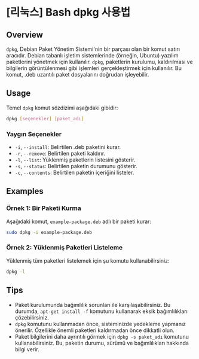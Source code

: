 # [리눅스] Bash dpkg 사용법

## Overview
`dpkg`, Debian Paket Yönetim Sistemi'nin bir parçası olan bir komut satırı aracıdır. Debian tabanlı işletim sistemlerinde (örneğin, Ubuntu) yazılım paketlerini yönetmek için kullanılır. `dpkg`, paketlerin kurulumu, kaldırılması ve bilgilerin görüntülenmesi gibi işlemleri gerçekleştirmek için kullanılır. Bu komut, .deb uzantılı paket dosyalarını doğrudan işleyebilir.

## Usage
Temel `dpkg` komut sözdizimi aşağıdaki gibidir:

```bash
dpkg [seçenekler] [paket_adı]
```

### Yaygın Seçenekler
- `-i`, `--install`: Belirtilen .deb paketini kurar.
- `-r`, `--remove`: Belirtilen paketi kaldırır.
- `-l`, `--list`: Yüklenmiş paketlerin listesini gösterir.
- `-s`, `--status`: Belirtilen paketin durumunu gösterir.
- `-c`, `--contents`: Belirtilen paketin içeriğini listeler.

## Examples
### Örnek 1: Bir Paketi Kurma
Aşağıdaki komut, `example-package.deb` adlı bir paketi kurar:

```bash
sudo dpkg -i example-package.deb
```

### Örnek 2: Yüklenmiş Paketleri Listeleme
Yüklenmiş tüm paketleri listelemek için şu komutu kullanabilirsiniz:

```bash
dpkg -l
```

## Tips
- Paket kurulumunda bağımlılık sorunları ile karşılaşabilirsiniz. Bu durumda, `apt-get install -f` komutunu kullanarak eksik bağımlılıkları çözebilirsiniz.
- `dpkg` komutunu kullanmadan önce, sisteminizde yedekleme yapmanız önerilir. Özellikle önemli paketleri kaldırmadan önce dikkatli olun.
- Paket bilgilerini daha ayrıntılı görmek için `dpkg -s paket_adı` komutunu kullanabilirsiniz. Bu, paketin durumu, sürümü ve bağımlılıkları hakkında bilgi verir.